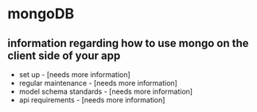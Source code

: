 # mongoDB

## information regarding how to use mongo on the client side of your app

* set up - [needs more information]
* regular maintenance - [needs more information]
* model schema standards - [needs more information]
* api requirements - [needs more information]